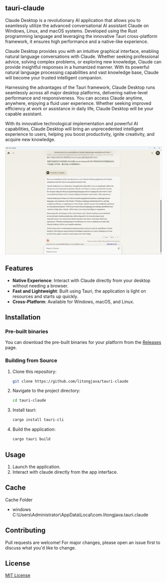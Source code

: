 ## tauri-claude

Claude Desktop is a revolutionary AI application that allows you to seamlessly utilize the advanced conversational AI assistant Claude on Windows, Linux, and macOS systems. Developed using the Rust programming language and leveraging the innovative Tauri cross-platform framework, it ensures high performance and a native-like experience.

Claude Desktop provides you with an intuitive graphical interface, enabling natural language conversations with Claude. Whether seeking professional advice, solving complex problems, or exploring new knowledge, Claude can provide insightful responses in a humanized manner. With its powerful natural language processing capabilities and vast knowledge base, Claude will become your trusted intelligent companion.

Harnessing the advantages of the Tauri framework, Claude Desktop runs seamlessly across all major desktop platforms, delivering native-level performance and responsiveness. You can access Claude anytime, anywhere, enjoying a fluid user experience. Whether seeking improved efficiency at work or assistance in daily life, Claude Desktop will be your capable assistant.

With its innovative technological implementation and powerful AI capabilities, Claude Desktop will bring an unprecedented intelligent experience to users, helping you boost productivity, ignite creativity, and acquire new knowledge.

![1](readme_files/1.png)

## Features
* **Native Experience**: Interact with Claude directly from your desktop without needing a browser.
* **Fast and Lightweight**: Built using Tauri, the application is light on resources and starts up quickly.
* **Cross-Platform**: Available for Windows, macOS, and Linux.

## Installation

### Pre-built binaries
You can download the pre-built binaries for your platform from the [Releases](https://github.com/litongjava/tauri-claude/releases) page.

### Building from Source

1. Clone this repository:
    ```bash
    git clone https://github.com/litongjava/tauri-claude
    ```
2. Navigate to the project directory:
    ```bash
    cd tauri-claude
    ```
3. Install tauri:
    ```bash
    cargo install tauri-cli
    ```
4. Build the application:
    ```bash
    cargo tauri build
    ```

## Usage

1. Launch the application.
2. Interact with claude directly from the app interface.

## Cache
Cache Folder
- windows C:\Users\Administrator\AppData\Local\com.litongjava.tauri.claude
## Contributing

Pull requests are welcome! For major changes, please open an issue first to discuss what you'd like to change.

## License

[MIT License](LICENSE)


